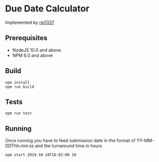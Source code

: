 # Due Date Calculator

Implemented by [rpi1337](https://twitter.com/rpi1337)


## Prerequisites

 - NodeJS 10.0 and above
 - NPM 6.0 and above


## Build

```
npm install
npm run build
```

## Tests

```
npm run test
 ```
## Running

Once running you have to feed submission date in the format of YY-MM-DDThh:mm:ss and the turnaround time in hours 

```
npm start 2019-10-18T16:02:00 10
```
